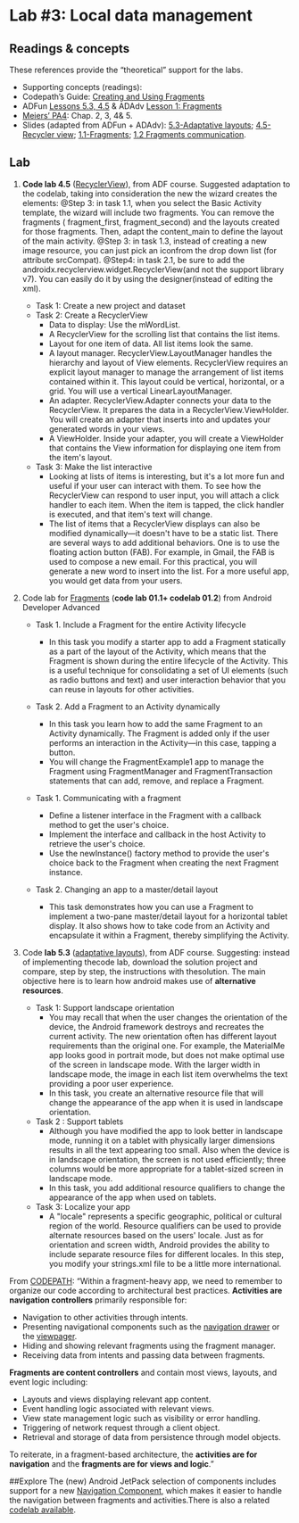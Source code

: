 # Lab #3: Local data management

## Readings & concepts 
These references provide the “theoretical” support for the labs. 

  * Supporting concepts (readings):
   * Codepath’s Guide: [Creating and Using Fragments](https://guides.codepath.com/android/creating-and-using-fragments)
   * ADFun [Lessons 5.3, 4.5](https://google-developer-training.github.io/android-developer-fundamentals-course-concepts-v2/index.html) & ADAdv [Lesson 1: Fragments](https://google-developer-training.github.io/android-developer-advanced-course-concepts/index-book.html)
   * [Meiers’ PA4](https://www.wiley.com/en-pt/Professional+Android%2C+4th+Edition-p-9781118949528): Chap. 2, 3, 4& 5.
  * Slides (adapted from ADFun + ADAdv): [5.3-Adaptative layouts](https://docs.google.com/presentation/d/15VwOB_6BupSUmzryT0YypAtIKUMC9mH67cPVYvyKqNA/edit#slide=id.p); [4.5-Recycler view](https://docs.google.com/presentation/d/1tLLYBSGl9d8nHc_88007kTOZvXdSY0oqIRF3APIgm34/edit#slide=id.p); [1.1-Fragments](https://docs.google.com/presentation/d/1VrlgPyf2IvpEXSFIWXLsz0LqEUjxWu6akwTlRTWX6Ng/edit#slide=id.g2dde0bc238_3_0); [1.2 Fragments communication](https://docs.google.com/presentation/d/11zMbRezuCIJVmPtVtkRBeSBm_FmONv14pNoNIagaCNQ/edit#slide=id.g2f5deb3c7a_1_216).

## Lab
  1. **Code lab 4.5** ([RecyclerView](https://developer.android.com/courses/fundamentals-training/toc-v2#unit_2_user_experience)), from ADF course.
   Suggested adaptation to the codelab, taking into consideration the new the wizard creates the elements:
    @Step 3: in task 1.1, when you select the Basic Activity template, the wizard will include two fragments. You can remove the fragments ( fragment_first, fragment_second) and the layouts created for those fragments. Then, adapt the content_main to define the layout of the main activity.
    @Step 3: in task 1.3, instead of creating a new image resource, you can just pick an iconfrom the drop down list (for attribute srcCompat).
    @Step4: in task 2.1, be sure to add the androidx.recyclerview.widget.RecyclerView(and not the support library v7). You can easily do it by using the designer(instead of editing the xml).
        * Task 1: Create a new project and dataset
        * Task 2: Create a RecyclerView
            * Data to display: Use the mWordList.
            * A RecyclerView for the scrolling list that contains the list items.
            * Layout for one item of data. All list items look the same.
            * A layout manager. RecyclerView.LayoutManager handles the hierarchy and layout of View elements. RecyclerView requires an explicit layout manager to manage the arrangement of list items contained within it. This layout could be vertical, horizontal, or a grid. You will use a vertical LinearLayoutManager.
            * An adapter. RecyclerView.Adapter connects your data to the RecyclerView. It prepares the data in a RecyclerView.ViewHolder. You will create an adapter that inserts into and updates your generated words in your views.
            * A ViewHolder. Inside your adapter, you will create a ViewHolder that contains the View information for displaying one item from the item's layout.
        * Task 3: Make the list interactive
            * Looking at lists of items is interesting, but it's a lot more fun and useful if your user can interact with them. To see how the RecyclerView can respond to user input, you will attach a click handler to each item. When the item is tapped, the click handler is executed, and that item's text will change.
            * The list of items that a RecyclerView displays can also be modified dynamically—it doesn't have to be a static list. There are several ways to add additional behaviors. One is to use the floating action button (FAB). For example, in Gmail, the FAB is used to compose a new email. For this practical, you will generate a new word to insert into the list. For a more useful app, you would get data from your users. 

  2. Code lab for [Fragments](https://codelabs.developers.google.com/advanced-android-training/) (**code lab 01.1+ codelab 01.2**) from Android Developer Advanced
        * Task 1. Include a Fragment for the entire Activity lifecycle
            * In this task you modify a starter app to add a Fragment statically as a part of the layout of the Activity, which means that the Fragment is shown during the entire lifecycle of the Activity. This is a useful technique for consolidating a set of UI elements (such as radio buttons and text) and user interaction behavior that you can reuse in layouts for other activities.
        * Task 2. Add a Fragment to an Activity dynamically
            * In this task you learn how to add the same Fragment to an Activity dynamically. The Fragment is added only if the user performs an interaction in the Activity—in this case, tapping a button.
            * You will change the FragmentExample1 app to manage the Fragment using FragmentManager and FragmentTransaction statements that can add, remove, and replace a Fragment.

        * Task 1. Communicating with a fragment
            * Define a listener interface in the Fragment with a callback method to get the user's choice.
            * Implement the interface and callback in the host Activity to retrieve the user's choice.
            * Use the newInstance() factory method to provide the user's choice back to the Fragment when creating the next Fragment instance.
        * Task 2. Changing an app to a master/detail layout
            * This task demonstrates how you can use a Fragment to implement a two-pane master/detail layout for a horizontal tablet display. It also shows how to take code from an Activity and encapsulate it within a Fragment, thereby simplifying the Activity.

  3. Code **lab 5.3** ([adaptative layouts](https://developer.android.com/courses/fundamentals-training/toc-v2#unit_2_user_experience)), from ADF course. Suggesting: instead of implementing thecode lab, download the solution project and compare, step by step, the instructions with thesolution. The main objective here is to learn how android makes use of **alternative resources**. 
        * Task 1: Support landscape orientation
            * You may recall that when the user changes the orientation of the device, the Android framework destroys and recreates the current activity. The new orientation often has different layout requirements than the original one. For example, the MaterialMe app looks good in portrait mode, but does not make optimal use of the screen in landscape mode. With the larger width in landscape mode, the image in each list item overwhelms the text providing a poor user experience.
            * In this task, you create an alternative resource file that will change the appearance of the app when it is used in landscape orientation.
        * Task 2 : Support tablets
            * Although you have modified the app to look better in landscape mode, running it on a tablet with physically larger dimensions results in all the text appearing too small. Also when the device is in landscape orientation, the screen is not used efficiently; three columns would be more appropriate for a tablet-sized screen in landscape mode.
            * In this task, you add additional resource qualifiers to change the appearance of the app when used on tablets.
        * Task 3: Localize your app
            * A "locale" represents a specific geographic, political or cultural region of the world. Resource qualifiers can be used to provide alternate resources based on the users' locale. Just as for orientation and screen width, Android provides the ability to include separate resource files for different locales. In this step, you modify your strings.xml file to be a little more international.


From [CODEPATH](https://guides.codepath.com/android/creating-and-using-fragments):
“Within a fragment-heavy app, we need to remember to organize our code according to architectural best practices.
**Activities are navigation controllers** primarily responsible for:

  * Navigation to other activities through intents.
  * Presenting navigational components such as the [navigation drawer](https://guides.codepath.com/android/Fragment-Navigation-Drawer) or the [viewpager](https://guides.codepath.com/android/ViewPager-with-FragmentPagerAdapter).
  * Hiding and showing relevant fragments using the fragment manager.
  * Receiving data from intents and passing data between fragments.

**Fragments are content controllers** and contain most views, layouts, and event logic including:

  * Layouts and views displaying relevant app content.
  * Event handling logic associated with relevant views.
  * View state management logic such as visibility or error handling.
  * Triggering of network request through a client object.
  * Retrieval and storage of data from persistence through model objects.

To reiterate, in a fragment-based architecture, the **activities are for navigation** and the **fragments are for views and logic**.”

##Explore
The (new) Android JetPack selection of components includes support for a new [Navigation Component](https://developer.android.com/guide/navigation), which makes it easier to handle the navigation between fragments and activities.There is also a related [codelab available](https://codelabs.developers.google.com/codelabs/android-navigation/index.html?index=..%2F..index#0).
